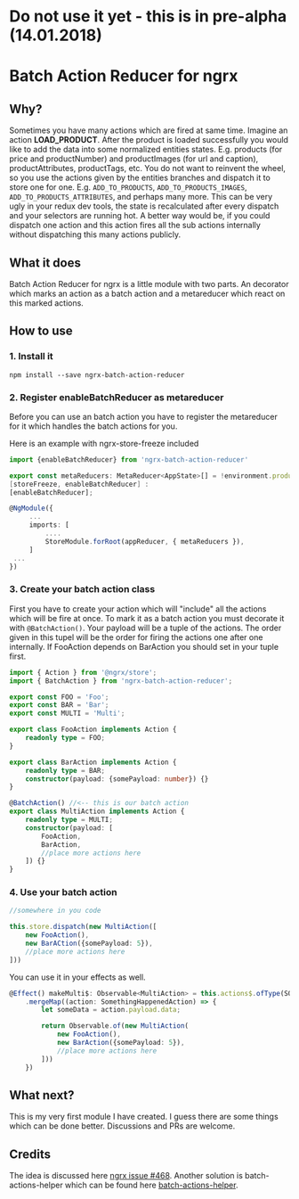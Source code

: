 # Do not use it yet - this is in pre-alpha (14.01.2018)
# Batch Action Reducer for ngrx

## Why?

Sometimes you have many actions which are fired at same time. Imagine an action **LOAD_PRODUCT**. After the product is loaded successfully you would like to add the data into some normalized entities states. E.g. products (for price and productNumber) and productImages (for url and caption), productAttributes, productTags, etc. You do not want to reinvent the wheel, so you use the actions given by the entities branches and dispatch it to store one for one. E.g. `ADD_TO_PRODUCTS`, `ADD_TO_PRODUCTS_IMAGES`, `ADD_TO_PRODUCTS_ATTRIBUTES`, and perhaps many more. This can be very ugly in your redux dev tools, the state is recalculated after every dispatch and your selectors are running hot. A better way would be, if you could dispatch one action and this action fires all the sub actions internally without dispatching this many actions publicly.

## What it does
Batch Action Reducer for ngrx is a little module with two parts. An decorator which marks an action as a batch action and a metareducer which react on this marked actions.

## How to use

### 1. Install it
```
npm install --save ngrx-batch-action-reducer
```

### 2. Register enableBatchReducer as metareducer

Before you can use an batch action you have to register the metareducer for it which handles the batch actions for you.

Here is an example with ngrx-store-freeze included

```typescript
import {enableBatchReducer} from 'ngrx-batch-action-reducer'

export const metaReducers: MetaReducer<AppState>[] = !environment.production ?
[storeFreeze, enableBatchReducer] :
[enableBatchReducer];

@NgModule({
     ...
     imports: [
         ....
         StoreModule.forRoot(appReducer, { metaReducers }),
     ]
 ...
})
```

### 3. Create your batch action class

First you have to create your action which will "include" all the actions which will be fire at once. To mark it as a batch action you must decorate it with `@BatchAction()`. Your payload will be a tuple of the actions. The order given in this tupel will be the order for firing the actions one after one internally. If FooAction depends on BarAction you should set in your tuple first.


```typescript
import { Action } from '@ngrx/store';
import { BatchAction } from 'ngrx-batch-action-reducer';

export const FOO = 'Foo';
export const BAR = 'Bar';
export const MULTI = 'Multi';

export class FooAction implements Action {
    readonly type = FOO;
}

export class BarAction implements Action {
    readonly type = BAR;
    constructor(payload: {somePayload: number}) {}
}

@BatchAction() //<-- this is our batch action
export class MultiAction implements Action {
    readonly type = MULTI;
    constructor(payload: [
        FooAction, 
        BarAction,
        //place more actions here
    ]) {}
}

```

### 4. Use your batch action
```typescript
//somewhere in you code

this.store.dispatch(new MultiAction([
    new FooAction(), 
    new BarACtion({somePayload: 5}),
    //place more actions here
]))
```

You can use it in your effects as well.

```typescript
@Effect() makeMulti$: Observable<MultiAction> = this.actions$.ofType(SOMETHING_HAPPEND)
    .mergeMap((action: SomethingHappenedAction) => {
        let someData = action.payload.data;

        return Observable.of(new MultiAction(
            new FooAction(),
            new BarAction({somePayload: 5}),
            //place more actions here
        ]))
    })

```

## What next?

This is my very first module I have created. I guess there are some things which can be done better. Discussions and PRs are welcome.

## Credits
The idea is discussed here [ngrx issue #468](https://github.com/ngrx/platform/issues/468). Another solution is batch-actions-helper which can be found here [batch-actions-helper](https://gitlab.com/linagora/petals-cockpit/blob/master/frontend/src/app/shared/helpers/batch-actions.helper.ts).
